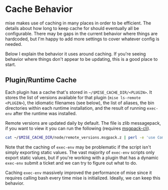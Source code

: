 # Cache Behavior

mise makes use of caching in many places in order to be efficient. The details about how long to keep cache for should
eventually all be configurable. There may be gaps in the current behavior where things are hardcoded, but I'm happy to
add more settings to cover whatever config is needed.

Below I explain the behavior it uses around caching. If you're seeing behavior where things don't appear to be updating,
this is a good place to start.

## Plugin/Runtime Cache

Each plugin has a cache that's stored in `~/$MISE_CACHE_DIR/<PLUGIN>`. It stores the list of versions available for that
plugin (`mise ls-remote <PLUGIN>`), the idiomatic filenames (see below), the list of aliases, the bin directories within
each runtime installation, and the result of running `exec-env` after the runtime was installed.

Remote versions are updated daily by default. The file is zlib messagepack, if you want to view it you can run the
following (requires [msgpack-cli](https://github.com/msgpack/msgpack-cli)).

```sh
cat ~/$MISE_CACHE_DIR/node/remote_versions.msgpack.z | perl -e 'use Compress::Raw::Zlib;my $d=new Compress::Raw::Zlib::Inflate();my $o;undef $/;$d->inflate(<>,$o);print $o;' | msgpack-cli decode
```

Note that the caching of `exec-env` may be problematic if the script isn't simply exporting static values. The vast
majority of `exec-env` scripts only export static values, but if you're working with a plugin that has a dynamic
`exec-env` submit a ticket and we can try to figure out what to do.

Caching `exec-env` massively improved the performance of mise since it requires calling bash every time mise is
initialized. Ideally, we can keep this behavior.
